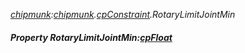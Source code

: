 _[chipmunk](../../modules/chipmunk/chipmunk-module.md):[chipmunk](../../modules/chipmunk/chipmunk-module.md).[cpConstraint](../../modules/chipmunk/chipmunk-cpconstraint.md).RotaryLimitJointMin_
##### Property RotaryLimitJointMin:[cpFloat](../../modules/chipmunk/chipmunk-cpfloat.md)
